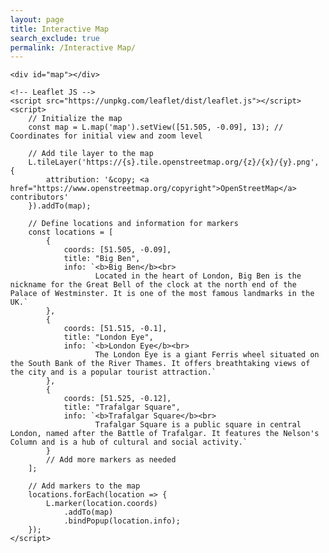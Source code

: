 ```yaml
---
layout: page
title: Interactive Map
search_exclude: true
permalink: /Interactive Map/
---
```


<html lang="en">
<head>
    <meta charset="UTF-8">
    <meta name="viewport" content="width=device-width, initial-scale=1.0">
    <title>Interactive Map</title>
    <!-- Leaflet CSS -->
    <link rel="stylesheet" href="https://unpkg.com/leaflet/dist/leaflet.css" />
    <style>
        body {
            margin: 0;
            font-family: Arial, sans-serif;
        }
        #map {
            height: 100vh; /* Full viewport height */
            width: 100%; /* Full width */
        }
        .leaflet-popup-content-wrapper {
            background-color: #fff;
            border-radius: 8px;
            box-shadow: 0 2px 6px rgba(0, 0, 0, 0.3);
        }
        .leaflet-popup-tip {
            background-color: #fff;
        }
    </style>
</head>
<body>

    <div id="map"></div>

    <!-- Leaflet JS -->
    <script src="https://unpkg.com/leaflet/dist/leaflet.js"></script>
    <script>
        // Initialize the map
        const map = L.map('map').setView([51.505, -0.09], 13); // Coordinates for initial view and zoom level

        // Add tile layer to the map
        L.tileLayer('https://{s}.tile.openstreetmap.org/{z}/{x}/{y}.png', {
            attribution: '&copy; <a href="https://www.openstreetmap.org/copyright">OpenStreetMap</a> contributors'
        }).addTo(map);

        // Define locations and information for markers
        const locations = [
            {
                coords: [51.505, -0.09],
                title: "Big Ben",
                info: `<b>Big Ben</b><br>
                       Located in the heart of London, Big Ben is the nickname for the Great Bell of the clock at the north end of the Palace of Westminster. It is one of the most famous landmarks in the UK.` 
            },
            {
                coords: [51.515, -0.1],
                title: "London Eye",
                info: `<b>London Eye</b><br>
                       The London Eye is a giant Ferris wheel situated on the South Bank of the River Thames. It offers breathtaking views of the city and is a popular tourist attraction.` 
            },
            {
                coords: [51.525, -0.12],
                title: "Trafalgar Square",
                info: `<b>Trafalgar Square</b><br>
                       Trafalgar Square is a public square in central London, named after the Battle of Trafalgar. It features the Nelson's Column and is a hub of cultural and social activity.` 
            }
            // Add more markers as needed
        ];

        // Add markers to the map
        locations.forEach(location => {
            L.marker(location.coords)
                .addTo(map)
                .bindPopup(location.info);
        });
    </script>

</body>
</html>
